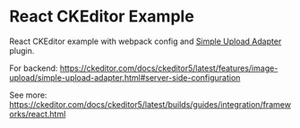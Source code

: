 # React CKEditor Example

React CKEditor example with webpack config and [Simple Upload Adapter](https://ckeditor.com/docs/ckeditor5/latest/features/image-upload/simple-upload-adapter.html) plugin.

For backend: https://ckeditor.com/docs/ckeditor5/latest/features/image-upload/simple-upload-adapter.html#server-side-configuration

See more: https://ckeditor.com/docs/ckeditor5/latest/builds/guides/integration/frameworks/react.html